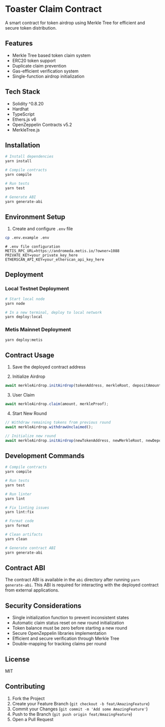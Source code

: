 # Toaster Claim Contract

A smart contract for token airdrop using Merkle Tree for efficient and secure token distribution.

## Features

- Merkle Tree based token claim system
- ERC20 token support
- Duplicate claim prevention
- Gas-efficient verification system
- Single-function airdrop initialization

## Tech Stack

- Solidity ^0.8.20
- Hardhat
- TypeScript
- Ethers.js v6
- OpenZeppelin Contracts v5.2
- MerkleTree.js

## Installation

```bash
# Install dependencies
yarn install

# Compile contracts
yarn compile

# Run tests
yarn test

# Generate ABI
yarn generate-abi
```

## Environment Setup

1. Create and configure `.env` file

```bash
cp .env.example .env
```

```env
# .env file configuration
METIS_RPC_URL=https://andromeda.metis.io/?owner=1088
PRIVATE_KEY=your_private_key_here
ETHERSCAN_API_KEY=your_etherscan_api_key_here
```

## Deployment

### Local Testnet Deployment

```bash
# Start local node
yarn node

# In a new terminal, deploy to local network
yarn deploy:local
```

### Metis Mainnet Deployment

```bash
yarn deploy:metis
```

## Contract Usage

1. Save the deployed contract address

2. Initialize Airdrop

```typescript
await merkleAirdrop.initAirdrop(tokenAddress, merkleRoot, depositAmount);
```

3. User Claim

```typescript
await merkleAirdrop.claim(amount, merkleProof);
```

4. Start New Round

```typescript
// Withdraw remaining tokens from previous round
await merkleAirdrop.withdrawUnclaimed();

// Initialize new round
await merkleAirdrop.initAirdrop(newTokenAddress, newMerkleRoot, newDepositAmount);
```

## Development Commands

```bash
# Compile contracts
yarn compile

# Run tests
yarn test

# Run linter
yarn lint

# Fix linting issues
yarn lint:fix

# Format code
yarn format

# Clean artifacts
yarn clean

# Generate contract ABI
yarn generate-abi
```

## Contract ABI

The contract ABI is available in the `abi` directory after running `yarn generate-abi`. This ABI is required for interacting with the deployed contract from external applications.

## Security Considerations

- Single initialization function to prevent inconsistent states
- Automatic claim status reset on new round initialization
- Token balance must be zero before starting a new round
- Secure OpenZeppelin libraries implementation
- Efficient and secure verification through Merkle Tree
- Double-mapping for tracking claims per round

## License

MIT

## Contributing

1. Fork the Project
2. Create your Feature Branch (`git checkout -b feat/AmazingFeature`)
3. Commit your Changes (`git commit -m 'Add some AmazingFeature'`)
4. Push to the Branch (`git push origin feat/AmazingFeature`)
5. Open a Pull Request
